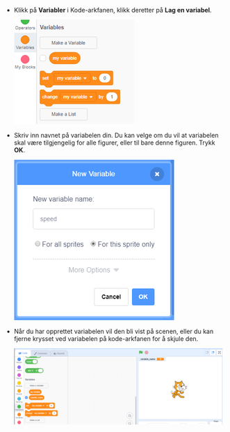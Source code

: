 + Klikk på **Variabler** i Kode-arkfanen, klikk deretter på **Lag en variabel**.
    
    ![Variabel-kloss](images/data-blocks.png)

+ Skriv inn navnet på variabelen din. Du kan velge om du vil at variabelen skal være tilgjengelig for alle figurer, eller til bare denne figuren. Trykk **OK**.
    
    ![Opprett variabel](images/create-variable.png)

+ Når du har opprettet variabelen vil den bli vist på scenen, eller du kan fjerne krysset ved variabelen på kode-arkfanen for å skjule den.
    
    ![Variabel på scenen](images/variable-show.png)